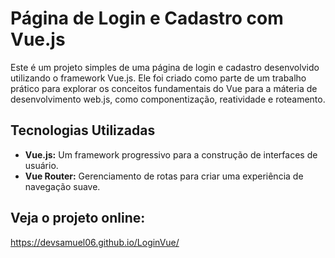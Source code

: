 # Página de Login e Cadastro com Vue.js

Este é um projeto simples de uma página de login e cadastro desenvolvido utilizando o framework Vue.js. Ele foi criado como parte de um trabalho prático para explorar os conceitos fundamentais do Vue para a máteria de desenvolvimento web.js, como componentização, reatividade e roteamento.

## Tecnologias Utilizadas

- **Vue.js:** Um framework progressivo para a construção de interfaces de usuário.
- **Vue Router:** Gerenciamento de rotas para criar uma experiência de navegação suave.

## Veja o projeto online:

https://devsamuel06.github.io/LoginVue/
